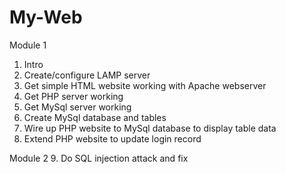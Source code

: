 # My-Web

Module 1
1. Intro
2. Create/configure LAMP server
3. Get simple HTML website working with Apache webserver
4. Get PHP server working
5. Get MySql server working
6. Create MySql database and tables
7. Wire up PHP website to MySql database to display table data
8. Extend PHP website to update login record

Module 2
9. Do SQL injection attack and fix
